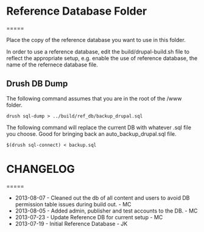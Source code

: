 # Reference Database Folder
=====

Place the copy of the reference database you want to use in this folder.

In order to use a reference database, edit the build/drupal-build.sh file to reflect the appropriate setup, e.g. enable the use of reference database, the name of the refernece database file.
## Drush DB Dump
The following command assumes that you are in the root of the /www folder.

    drush sql-dump > ../build/ref_db/backup_drupal.sql

The following command will replace the current DB with whatever .sql file you choose. Good for bringing back an auto_backup_drupal.sql file.

    $(drush sql-connect) < backup.sql
     

# CHANGELOG
=====
* 2013-08-07 - Cleaned out the db of all content and users to avoid DB permission table issues during build out. - MC
* 2013-08-05 - Added admin, publisher and test accounts to the DB. - MC
* 2013-07-23 - Update Reference DB for current setup - MC
* 2013-07-19 - Initial Reference Database - JK
